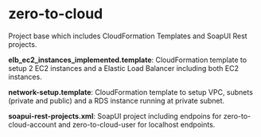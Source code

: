 # zero-to-cloud

Project base which includes CloudFormation Templates and SoapUI Rest projects.

**elb_ec2_instances_implemented.template**: CloudFormation template to setup 2 EC2 instances and a Elastic Load Balancer including both EC2 instances.

**network-setup.template**: CloudFormation template to setup VPC, subnets (private and public) and a RDS instance running at private subnet.

**soapui-rest-projects.xml**: SoapUI project including endpoins for zero-to-cloud-account and zero-to-cloud-user for localhost endpoints.
